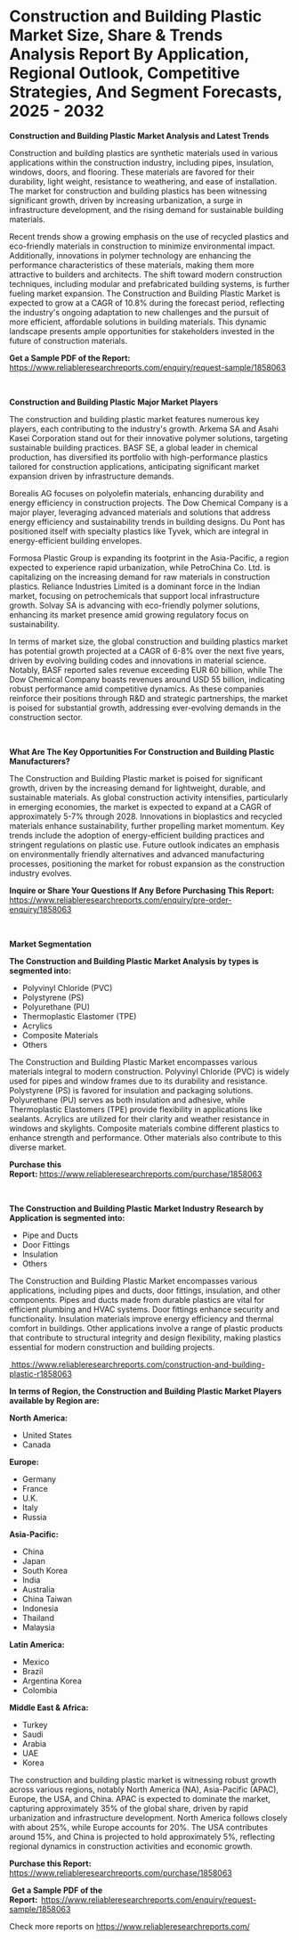 <p><h1>Construction and Building Plastic Market Size, Share & Trends Analysis Report By Application, Regional Outlook, Competitive Strategies, And Segment Forecasts, 2025 - 2032</h1></p><p><strong>Construction and Building Plastic Market Analysis and Latest Trends</strong></p>
<p><p>Construction and building plastics are synthetic materials used in various applications within the construction industry, including pipes, insulation, windows, doors, and flooring. These materials are favored for their durability, light weight, resistance to weathering, and ease of installation. The market for construction and building plastics has been witnessing significant growth, driven by increasing urbanization, a surge in infrastructure development, and the rising demand for sustainable building materials. </p><p>Recent trends show a growing emphasis on the use of recycled plastics and eco-friendly materials in construction to minimize environmental impact. Additionally, innovations in polymer technology are enhancing the performance characteristics of these materials, making them more attractive to builders and architects. The shift toward modern construction techniques, including modular and prefabricated building systems, is further fueling market expansion. The Construction and Building Plastic Market is expected to grow at a CAGR of 10.8% during the forecast period, reflecting the industry's ongoing adaptation to new challenges and the pursuit of more efficient, affordable solutions in building materials. This dynamic landscape presents ample opportunities for stakeholders invested in the future of construction materials.</p></p>
<p><strong>Get a Sample PDF of the Report:&nbsp;</strong> <a href="https://www.reliableresearchreports.com/enquiry/request-sample/1858063?utm_campaign=2669&utm_medium=2&utm_source=Github&utm_content=ia&utm_term=28022025&utm_id=construction-and-building-plastic">https://www.reliableresearchreports.com/enquiry/request-sample/1858063</a></p>
<p>&nbsp;</p>
<p><strong>Construction and Building Plastic Major Market Players</strong></p>
<p><p>The construction and building plastic market features numerous key players, each contributing to the industry's growth. Arkema SA and Asahi Kasei Corporation stand out for their innovative polymer solutions, targeting sustainable building practices. BASF SE, a global leader in chemical production, has diversified its portfolio with high-performance plastics tailored for construction applications, anticipating significant market expansion driven by infrastructure demands.</p><p>Borealis AG focuses on polyolefin materials, enhancing durability and energy efficiency in construction projects. The Dow Chemical Company is a major player, leveraging advanced materials and solutions that address energy efficiency and sustainability trends in building designs. Du Pont has positioned itself with specialty plastics like Tyvek, which are integral in energy-efficient building envelopes.</p><p>Formosa Plastic Group is expanding its footprint in the Asia-Pacific, a region expected to experience rapid urbanization, while PetroChina Co. Ltd. is capitalizing on the increasing demand for raw materials in construction plastics. Reliance Industries Limited is a dominant force in the Indian market, focusing on petrochemicals that support local infrastructure growth. Solvay SA is advancing with eco-friendly polymer solutions, enhancing its market presence amid growing regulatory focus on sustainability.</p><p>In terms of market size, the global construction and building plastics market has potential growth projected at a CAGR of 6-8% over the next five years, driven by evolving building codes and innovations in material science. Notably, BASF reported sales revenue exceeding EUR 60 billion, while The Dow Chemical Company boasts revenues around USD 55 billion, indicating robust performance amid competitive dynamics. As these companies reinforce their positions through R&D and strategic partnerships, the market is poised for substantial growth, addressing ever-evolving demands in the construction sector.</p></p>
<p>&nbsp;</p>
<p><strong>What Are The Key Opportunities For Construction and Building Plastic Manufacturers?</strong></p>
<p><p>The Construction and Building Plastic market is poised for significant growth, driven by the increasing demand for lightweight, durable, and sustainable materials. As global construction activity intensifies, particularly in emerging economies, the market is expected to expand at a CAGR of approximately 5-7% through 2028. Innovations in bioplastics and recycled materials enhance sustainability, further propelling market momentum. Key trends include the adoption of energy-efficient building practices and stringent regulations on plastic use. Future outlook indicates an emphasis on environmentally friendly alternatives and advanced manufacturing processes, positioning the market for robust expansion as the construction industry evolves.</p></p>
<p><strong>Inquire or Share Your Questions If Any Before Purchasing This Report:</strong> <a href="https://www.reliableresearchreports.com/enquiry/pre-order-enquiry/1858063?utm_campaign=2669&utm_medium=2&utm_source=Github&utm_content=ia&utm_term=28022025&utm_id=construction-and-building-plastic">https://www.reliableresearchreports.com/enquiry/pre-order-enquiry/1858063</a></p>
<p>&nbsp;</p>
<p><strong>Market Segmentation</strong></p>
<p><strong>The Construction and Building Plastic Market Analysis by types is segmented into:</strong></p>
<p><ul><li>Polyvinyl Chloride (PVC)</li><li>Polystyrene (PS)</li><li>Polyurethane (PU)</li><li>Thermoplastic Elastomer (TPE)</li><li>Acrylics</li><li>Composite Materials</li><li>Others</li></ul></p>
<p><p>The Construction and Building Plastic Market encompasses various materials integral to modern construction. Polyvinyl Chloride (PVC) is widely used for pipes and window frames due to its durability and resistance. Polystyrene (PS) is favored for insulation and packaging solutions. Polyurethane (PU) serves as both insulation and adhesive, while Thermoplastic Elastomers (TPE) provide flexibility in applications like sealants. Acrylics are utilized for their clarity and weather resistance in windows and skylights. Composite materials combine different plastics to enhance strength and performance. Other materials also contribute to this diverse market.</p></p>
<p><strong>Purchase this Report:&nbsp;</strong><a href="https://www.reliableresearchreports.com/purchase/1858063?utm_campaign=2669&utm_medium=2&utm_source=Github&utm_content=ia&utm_term=28022025&utm_id=construction-and-building-plastic">https://www.reliableresearchreports.com/purchase/1858063</a></p>
<p>&nbsp;</p>
<p><strong>The Construction and Building Plastic Market Industry Research by Application is segmented into:</strong></p>
<p><ul><li>Pipe and Ducts</li><li>Door Fittings</li><li>Insulation</li><li>Others</li></ul></p>
<p><p>The Construction and Building Plastic Market encompasses various applications, including pipes and ducts, door fittings, insulation, and other components. Pipes and ducts made from durable plastics are vital for efficient plumbing and HVAC systems. Door fittings enhance security and functionality. Insulation materials improve energy efficiency and thermal comfort in buildings. Other applications involve a range of plastic products that contribute to structural integrity and design flexibility, making plastics essential for modern construction and building projects.</p></p>
<p><a href="https://www.reliableresearchreports.com/construction-and-building-plastic-r1858063?utm_campaign=2669&utm_medium=2&utm_source=Github&utm_content=ia&utm_term=28022025&utm_id=construction-and-building-plastic">&nbsp;https://www.reliableresearchreports.com/construction-and-building-plastic-r1858063</a></p>
<p><strong>In terms of Region, the Construction and Building Plastic Market Players available by Region are:</strong></p>
<p>
    <p> <strong> North America: </strong>
        <ul>
            <li>United States</li>
            <li>Canada</li>
        </ul>
        </p> 
    <p> <strong> Europe: </strong>
        <ul>
            <li>Germany</li>
            <li>France</li>
            <li>U.K.</li>
            <li>Italy</li>
            <li>Russia</li>
        </ul>
        </p> 
    <p> <strong> Asia-Pacific: </strong>
        <ul>
            <li>China</li>
            <li>Japan</li>
            <li>South Korea</li>
            <li>India</li>
            <li>Australia</li>
            <li>China Taiwan</li>
            <li>Indonesia</li>
            <li>Thailand</li>
            <li>Malaysia</li>
        </ul>
        </p> 
    <p> <strong> Latin America: </strong>
        <ul>
            <li>Mexico</li>
            <li>Brazil</li>
            <li>Argentina Korea</li>
            <li>Colombia</li>
        </ul>
        </p> 
    <p> <strong> Middle East & Africa: </strong>
        <ul>
            <li>Turkey</li>
            <li>Saudi</li>
            <li>Arabia</li>
            <li>UAE</li>
            <li>Korea</li>
        </ul>
    </p>
    </p>
<p><p>The construction and building plastic market is witnessing robust growth across various regions, notably North America (NA), Asia-Pacific (APAC), Europe, the USA, and China. APAC is expected to dominate the market, capturing approximately 35% of the global share, driven by rapid urbanization and infrastructure development. North America follows closely with about 25%, while Europe accounts for 20%. The USA contributes around 15%, and China is projected to hold approximately 5%, reflecting regional dynamics in construction activities and economic growth.</p></p>
<p><strong>Purchase this Report: </strong><a href="https://www.reliableresearchreports.com/purchase/1858063?utm_campaign=2669&utm_medium=2&utm_source=Github&utm_content=ia&utm_term=28022025&utm_id=construction-and-building-plastic">https://www.reliableresearchreports.com/purchase/1858063</a></p>
<p>&nbsp;<strong>Get a Sample PDF of the Report:&nbsp;&nbsp;</strong><a href="https://www.reliableresearchreports.com/enquiry/request-sample/1858063?utm_campaign=2669&utm_medium=2&utm_source=Github&utm_content=ia&utm_term=28022025&utm_id=construction-and-building-plastic">https://www.reliableresearchreports.com/enquiry/request-sample/1858063</a></p>
<p><strong></strong></p>
<p>Check more reports on <a href="https://www.reliableresearchreports.com/?utm_campaign=2669&utm_medium=2&utm_source=Github&utm_content=ia&utm_term=28022025&utm_id=construction-and-building-plastic">https://www.reliableresearchreports.com/</a></p>